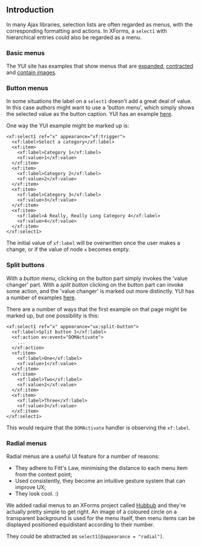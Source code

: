## Introduction ##

In many Ajax libraries, selection lists are often regarded as menus, with the corresponding formatting and actions. In XForms, a `select1` with hierarchical entries could also be regarded as a menu.

### Basic menus ###

The YUI site has examples that show menus that are [expanded](http://developer.yahoo.com/yui/examples/menu/leftnavfrommarkup_source.html), [contracted](http://developer.yahoo.com/yui/examples/menu/topnavfrommarkup_source.html) and [contain images](http://developer.yahoo.com/yui/examples/menu/programsmenu_source.html).

### Button menus ###

In some situations the label on a `select1` doesn't add a great deal of value. In this case authors might want to use a 'button menu', which simply shows the selected value as the button caption. YUI has an example [here](http://developer.yahoo.com/yui/examples/button/btn_example12.html).

One way the YUI example might be marked up is:
```
<xf:select1 ref="x" appearance="xf:trigger">
  <xf:label>Select a category</xf:label>
  <xf:item>
    <xf:label>Category 1</xf:label>
    <xf:value>1</xf:value>
  </xf:item>
  <xf:item>
    <xf:label>Category 2</xf:label>
    <xf:value>2</xf:value>
  </xf:item>
  <xf:item>
    <xf:label>Category 3</xf:label>
    <xf:value>3</xf:value>
  </xf:item>
  <xf:item>
    <xf:label>A Really, Really Long Category 4</xf:label>
    <xf:value>4</xf:value>
  </xf:item>
</xf:select1>
```
The initial value of `xf:label` will be overwritten once the user makes a change, or if the value of node `x` becomes empty.

### Split buttons ###

With a _button menu_, clicking on the button part simply invokes the 'value changer' part. With a _split button_ clicking on the button part can invoke some action, and the 'value changer' is marked out more distinctly. YUI has a number of examples [here](http://developer.yahoo.com/yui/examples/button/btn_example08.html).

There are a number of ways that the first example on that page might be marked up, but one possibility is this:
```
<xf:select1 ref="x" appearance="ux:split-button">
  <xf:label>Split button 1</xf:label>
  <xf:action ev:event="DOMActivate">
    ...
  </xf:action>
  <xf:item>
    <xf:label>One</xf:label>
    <xf:value>1</xf:value>
  </xf:item>
  <xf:item>
    <xf:label>Two</xf:label>
    <xf:value>2</xf:value>
  </xf:item>
  <xf:item>
    <xf:label>Three</xf:label>
    <xf:value>3</xf:value>
  </xf:item>
</xf:select1>
```
This would require that the `DOMActivate` handler is observing the `xf:label`.

### Radial menus ###

Radial menus are a useful UI feature for a number of reasons:

  * They adhere to Fitt's Law, minimising the distance to each menu item from the context point;
  * Used consistently, they become an intuitive gesture system that can improve UX;
  * They look cool. :)

We added radial menus to an XForms project called [Hubbub](http://code.google.com/p/hubbub/) and they're actually pretty simple to get right. An image of a coloured circle on a transparent background is used for the menu itself, then menu items can be displayed positioned equidistant according to their number.

They could be abstracted as `select1[@appearance = "radial"]`.